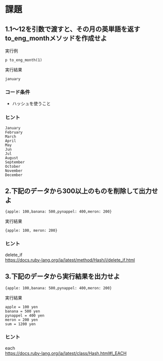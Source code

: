 # 課題

## 1.1〜12を引数で渡すと、その月の英単語を返すto_eng_monthメソッドを作成せよ

実行例
```
p to_eng_month(1) 
```

実行結果
```
january
```

### コード条件
- ハッシュを使うこと

### ヒント
```
January
February
March
April
May
Jun
Jul
August
September	
October
November
December
```

## 2.下記のデータから300以上のものを削除して出力せよ

```
{apple: 100,banana: 500,pynappel: 400,meron: 200}
```

実行結果
```
{apple: 100, meron: 200}
```

### ヒント
delete_if  
https://docs.ruby-lang.org/ja/latest/method/Hash/i/delete_if.html  

## 3.下記のデータから実行結果を出力せよ

```
{apple: 100,banana: 500,pynappel: 400,meron: 200}
```

実行結果
```
apple = 100 yen
banana = 500 yen
pynappel = 400 yen
meron = 200 yen
sum = 1200 yen
```

### ヒント
each    
https://docs.ruby-lang.org/ja/latest/class/Hash.html#I_EACH  

